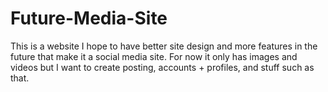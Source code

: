 # Future-Media-Site
This is a website I hope to have better site design and more features in the future that make it a social media site. For now it only has images and videos but I want to create posting, accounts + profiles, and stuff such as that.
